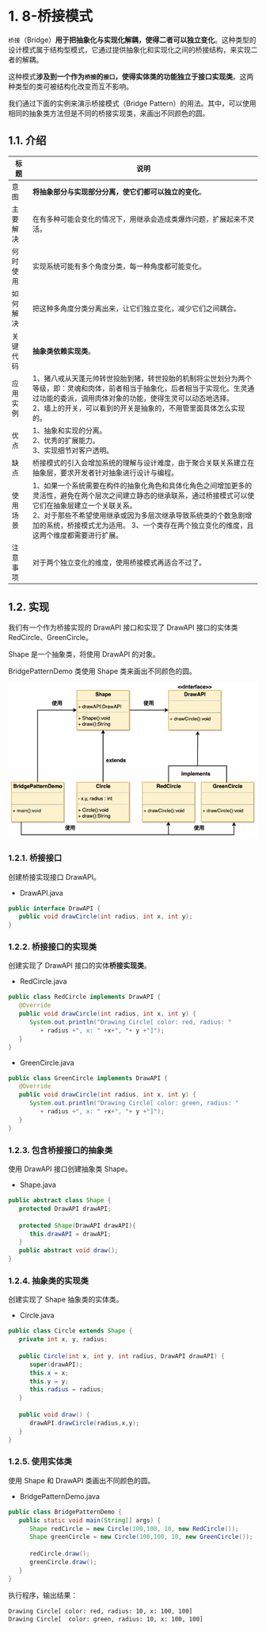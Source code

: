 # 1. 8-桥接模式

`桥接`（Bridge）**用于把抽象化与实现化解耦，使得二者可以独立变化**。这种类型的设计模式属于结构型模式，它通过提供抽象化和实现化之间的桥接结构，来实现二者的解耦。

这种模式**涉及到一个作为`桥接`的`接口`，使得实体类的功能独立于接口实现类**。这两种类型的类可被结构化改变而互不影响。

我们通过下面的实例来演示桥接模式（Bridge Pattern）的用法。其中，可以使用相同的抽象类方法但是不同的桥接实现类，来画出不同颜色的圆。

## 1.1. 介绍

标题|说明
---|---
意图 | **将抽象部分与实现部分分离，使它们都可以独立的变化**。
主要解决 | 在有多种可能会变化的情况下，用继承会造成类爆炸问题，扩展起来不灵活。
何时使用 | 实现系统可能有多个角度分类，每一种角度都可能变化。
如何解决 | 把这种多角度分类分离出来，让它们独立变化，减少它们之间耦合。
关键代码 | **抽象类依赖实现类**。
应用实例 | 1、猪八戒从天蓬元帅转世投胎到猪，转世投胎的机制将尘世划分为两个等级，即：灵魂和肉体，前者相当于抽象化，后者相当于实现化。生灵通过功能的委派，调用肉体对象的功能，使得生灵可以动态地选择。 <br> 2、墙上的开关，可以看到的开关是抽象的，不用管里面具体怎么实现的。
优点 | 1、抽象和实现的分离。 <br> 2、优秀的扩展能力。<br>  3、实现细节对客户透明。
缺点 | 桥接模式的引入会增加系统的理解与设计难度，由于聚合关联关系建立在抽象层，要求开发者针对抽象进行设计与编程。
使用场景 | 1、如果一个系统需要在构件的抽象化角色和具体化角色之间增加更多的灵活性，避免在两个层次之间建立静态的继承联系，通过桥接模式可以使它们在抽象层建立一个关联关系。<br>  2、对于那些不希望使用继承或因为多层次继承导致系统类的个数急剧增加的系统，桥接模式尤为适用。 3、一个类存在两个独立变化的维度，且这两个维度都需要进行扩展。
注意事项 | 对于两个独立变化的维度，使用桥接模式再适合不过了。

## 1.2. 实现

我们有一个作为桥接实现的 DrawAPI 接口和实现了 DrawAPI 接口的实体类 RedCircle、GreenCircle。

Shape 是一个抽象类，将使用 DrawAPI 的对象。

BridgePatternDemo 类使用 Shape 类来画出不同颜色的圆。

![桥接模式的 UML 图](pics/20220323210633908_994548381.png)


### 1.2.1. 桥接接口

创建桥接实现接口 DrawAPI。

* DrawAPI.java

```java
public interface DrawAPI {
   public void drawCircle(int radius, int x, int y);
}
```

### 1.2.2. 桥接接口的实现类

创建实现了 DrawAPI 接口的实体**桥接实现类**。

* RedCircle.java

```java
public class RedCircle implements DrawAPI {
   @Override
   public void drawCircle(int radius, int x, int y) {
      System.out.println("Drawing Circle[ color: red, radius: "
         + radius +", x: " +x+", "+ y +"]");
   }
}
```

* GreenCircle.java

```java
public class GreenCircle implements DrawAPI {
   @Override
   public void drawCircle(int radius, int x, int y) {
      System.out.println("Drawing Circle[ color: green, radius: "
         + radius +", x: " +x+", "+ y +"]");
   }
}
```

### 1.2.3. 包含桥接接口的抽象类

使用 DrawAPI 接口创建抽象类 Shape。

* Shape.java

```java
public abstract class Shape {
   protected DrawAPI drawAPI;

   protected Shape(DrawAPI drawAPI){
      this.drawAPI = drawAPI;
   }
   public abstract void draw();
}
```

### 1.2.4. 抽象类的实现类

创建实现了 Shape 抽象类的实体类。

* Circle.java

```java
public class Circle extends Shape {
   private int x, y, radius;

   public Circle(int x, int y, int radius, DrawAPI drawAPI) {
      super(drawAPI);
      this.x = x;
      this.y = y;
      this.radius = radius;
   }

   public void draw() {
      drawAPI.drawCircle(radius,x,y);
   }
}
```

### 1.2.5. 使用实体类

使用 Shape 和 DrawAPI 类画出不同颜色的圆。

* BridgePatternDemo.java

```java
public class BridgePatternDemo {
   public static void main(String[] args) {
      Shape redCircle = new Circle(100,100, 10, new RedCircle());
      Shape greenCircle = new Circle(100,100, 10, new GreenCircle());

      redCircle.draw();
      greenCircle.draw();
   }
}
```

执行程序，输出结果：

```
Drawing Circle[ color: red, radius: 10, x: 100, 100]
Drawing Circle[  color: green, radius: 10, x: 100, 100]
```